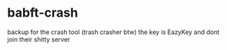 # babft-crash
backup for the crash tool (trash crasher btw) 
the key is EazyKey and dont join their shitty server
